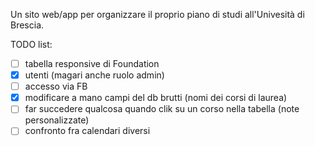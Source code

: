 Un sito web/app per organizzare il proprio piano di studi all'Univesità di Brescia.

TODO list:
- [ ] tabella responsive di Foundation
- [x] utenti (magari anche ruolo admin)
- [ ] accesso via FB
- [x] modificare a mano campi del db brutti (nomi dei corsi di laurea)
- [ ] far succedere qualcosa quando clik su un corso nella tabella (note
  personalizzate)
- [ ] confronto fra calendari diversi
